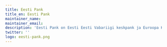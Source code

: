 ```yaml
---
title: Eesti Pank
title_en: Eesti Pank
maintainer_name: 
maintainer_email: 
description: 'Eesti Pank on Eesti Eesti Vabariigi keskpank ja Euroopa Keskpankade Süsteemi liige. Eesti Pank tegutseb muudest riigiasutustest sõltumatult ja täidab talle seadusega pandud ülesandeid. Keskpanga peamine ülesanne on hindade stabiilsuse säilitamine.'
twitter: ''
logo: eesti-pank.png
---
```

